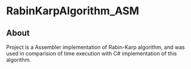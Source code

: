 # RabinKarpAlgorithm_ASM

## About
Project is a Assembler implementation of Rabin-Karp algorithm, and was used in comparision of time execution with C# implementation of this algorithm.
